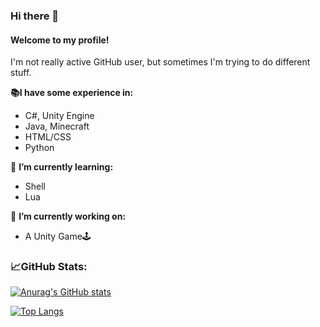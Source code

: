 ### Hi there 👋 
#### Welcome to my profile!
I'm not really active GitHub user, but sometimes I'm trying to do different stuff.


**📚I have some experience in:**
- C#, Unity Engine
- Java, Minecraft
- HTML/CSS
- Python


🌱 **I’m currently learning:**
- Shell
- Lua


🔭 **I’m currently working on:**
- A Unity Game🕹️


### 📈GitHub Stats:


[![Anurag's GitHub stats](https://github-readme-stats.vercel.app/api?username=pinecarp&count_private=true)](https://github.com/anuraghazra/github-readme-stats)

[![Top Langs](https://github-readme-stats.vercel.app/api/top-langs/?username=pinecarp&layout=compact)](https://github.com/anuraghazra/github-readme-stats)
